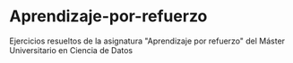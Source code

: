 # Aprendizaje-por-refuerzo
Ejercicios resueltos de la asignatura "Aprendizaje por refuerzo" del Máster Universitario en Ciencia de Datos
